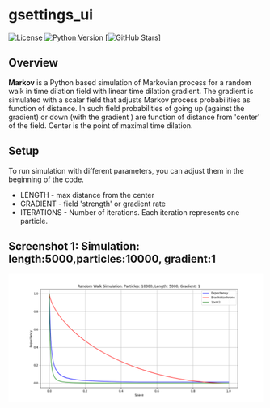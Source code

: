 # gsettings_ui
[![License](https://img.shields.io/badge/license-GPL-blue.svg)](https://www.gnu.org/licenses/gpl-3.0.en.html) 
[![Python Version](https://img.shields.io/badge/python-3.6%2B-blue.svg)](https://www.python.org/downloads/)
[![GitHub Stars](https://img.shields.io/github/stars/victor-havin/Markov?style=social)]

## Overview
**Markov** is a Python based simulation of Markovian process for a random walk in time dilation field
with linear time dilation gradient. The gradient is simulated with a scalar field that adjusts Markov process
probabilities as function of distance. In such field probabilities of going up (against the gradient) or 
down (with the gradient ) are function of distance from 'center' of the field. Center is the point of
maximal time dilation.

## Setup
To run simulation with different parameters, you can adjust them in the beginning of the code.
* LENGTH - max distance from the center
* GRADIENT - field 'strength' or gradient rate
* ITERATIONS - Number of iterations. Each iteration represents one particle.

## Screenshot 1: Simulation: length:5000,particles:10000, gradient:1
![Screenshot](Sim.10000.5000.1.png)
